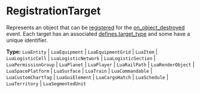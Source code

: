 # RegistrationTarget

Represents an object that can be [registered](runtime:LuaBootstrap::register_on_object_destroyed) for the [on_object_destroyed](runtime:on_object_destroyed) event. Each target has an associated [defines.target_type](runtime:defines.target_type) and some have a unique identifier.

**Type:** `LuaEntity` | `LuaEquipment` | `LuaEquipmentGrid` | `LuaItem` | `LuaLogisticCell` | `LuaLogisticNetwork` | `LuaLogisticSection` | `LuaPermissionGroup` | `LuaPlanet` | `LuaPlayer` | `LuaRailPath` | `LuaRenderObject` | `LuaSpacePlatform` | `LuaSurface` | `LuaTrain` | `LuaCommandable` | `LuaCustomChartTag` | `LuaGuiElement` | `LuaCargoHatch` | `LuaSchedule` | `LuaTerritory` | `LuaSegmentedUnit`


